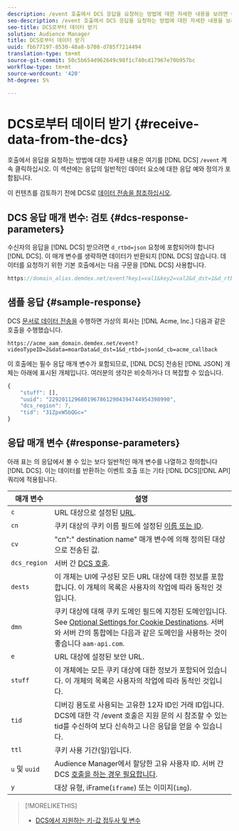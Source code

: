```yaml
---
description: /event 호출에서 DCS 응답을 요청하는 방법에 대한 자세한 내용을 보려면 여기를 계속 클릭하십시오. 이 섹션에는 응답의 일반적인 데이터 요소에 대한 응답 예와 정의가 포함됩니다.
seo-description: /event 호출에서 DCS 응답을 요청하는 방법에 대한 자세한 내용을 보려면 여기를 계속 클릭하십시오. 이 섹션에는 응답의 일반적인 데이터 요소에 대한 응답 예와 정의가 포함됩니다.
seo-title: DCS로부터 데이터 받기
solution: Audience Manager
title: DCS로부터 데이터 받기
uuid: fbb77197-8530-48a8-b708-d785f7214494
translation-type: tm+mt
source-git-commit: 50c5b654d962649c98f1c740cd17967e70b957bc
workflow-type: tm+mt
source-wordcount: '420'
ht-degree: 5%

---
```



# DCS로부터 데이터 받기 {#receive-data-from-the-dcs}

호출에서 응답을 요청하는 방법에 대한 자세한 내용은 여기를 [!DNL DCS] `/event` 계속 클릭하십시오. 이 섹션에는 응답의 일반적인 데이터 요소에 대한 응답 예와 정의가 포함됩니다.

이 컨텐츠를 검토하기 전에 DCS로 [데이터 전송을 참조하십시오](../../../api/dcs-intro/dcs-event-calls/dcs-url-send.md).

## DCS 응답 매개 변수: 검토 {#dcs-response-parameters}

수신자의 응답을 [!DNL DCS] 받으려면 `d_rtbd=json` 요청에 포함되어야 합니다 [!DNL DCS]. 이 매개 변수를 생략하면 데이터가 반환되지 [!DNL DCS] 않습니다. 데이터를 요청하기 위한 기본 호출에서는 다음 구문을 [!DNL DCS] 사용합니다.

```js
https://domain_alias.demdex.net/event?key1=val1&key2=val2&d_dst=1&d_rtbd=json&d_cb=callback
```

## 샘플 응답 {#sample-response}

DCS [문서로 데이터 전송을](../../../api/dcs-intro/dcs-event-calls/dcs-url-send.md) 수행하면 가상의 회사는 [!DNL Acme, Inc.] 다음과 같은 호출을 수행했습니다.

`https://acme_aam_domain.demdex.net/event?videoTypeID=2&data=moarData&d_dst=1&d_rtbd=json&d_cb=acme_callback`

이 호출에는 필수 응답 매개 변수가 포함되므로, [!DNL DCS] 전송된 [!DNL JSON] 개체는 아래에 표시된 개체입니다. 여러분의 생각은 비슷하거나 더 복잡할 수 있습니다.

```js
{
    "stuff": [],
    "uuid": "22920112968019678612904394744954398990",
    "dcs_region": 7,
    "tid": "31ZpxW5bQGc="
}
```

## 응답 매개 변수 {#response-parameters}

아래 표는 의 응답에서 볼 수 있는 보다 일반적인 매개 변수를 나열하고 정의합니다 [!DNL DCS]. 이는 데이터를 반환하는 이벤트 호출 또는 기타 [!DNL DCS][!DNL API] 쿼리에 적용됩니다.

| 매개 변수 | 설명 |
|--- |--- |
| `c` | URL 대상으로 설정된 [URL](../../../features/destinations/create-url-destination.md). |
| `cn` | 쿠키 대상의 쿠키 이름 필드에 설정된 [이름 또는 ID](../../../features/destinations/create-cookie-destination.md). |
| `cv` | &quot;cn&quot;:&quot; destination name&quot; 매개 변수에 의해 정의된 대상으로 전송된 값. |
| `dcs_region` | 서버 간 [DCS 호출](../../../api/dcs-intro/dcs-api-reference/dcs-regions.md). |
| `dests` | 이 개체는 UI에 구성된 모든 URL 대상에 대한 정보를 포함합니다. 이 개체의 목록은 사용자의 작업에 따라 동적인 것입니다. |
| `dmn` | 쿠키 대상에 대해 쿠키 도메인 필드에 지정된 도메인입니다. See [Optional Settings for Cookie Destinations](../../../features/destinations/cookie-destination-options.md).  서버와 서버 간의 통합에는 다음과 같은 도메인을 사용하는 것이 좋습니다 `aam-api.com`. |
| `e` | URL 대상에 설정된 보안 URL. |
| `stuff` | 이 개체에는 모든 쿠키 대상에 대한 정보가 포함되어 있습니다. 이 개체의 목록은 사용자의 작업에 따라 동적인 것입니다. |
| `tid` | 디버깅 용도로 사용되는 고유한 12자 ID인 거래 ID입니다. DCS에 대한 각 /event 호출은 지원 문의 시 참조할 수 있는 tid를 수신하여 보다 신속하고 나은 응답을 얻을 수 있습니다. |
| `ttl` | 쿠키 사용 기간(일)입니다. |
| `u` 및 `uuid` | Audience Manager에서 할당한 고유 사용자 ID. 서버 간 DCS [호출을 하는 경우 필요합니다](../../../api/dcs-intro/dcs-s2s/dcs-s2s-calls.md). |
| `y` | 대상 유형, iFrame(`iframe`) 또는 이미지(`img`). |

>[!MORELIKETHIS]
>
>* [DCS에서 지원하는 키-값 접두사 및 변수](../../../api/dcs-intro/dcs-api-reference/dcs-keys.md)

